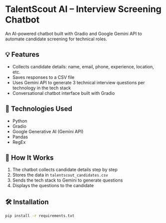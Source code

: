 
# TalentScout AI – Interview Screening Chatbot

An AI-powered chatbot built with Gradio and Google Gemini API to automate candidate screening for technical roles.

## 💡 Features
- Collects candidate details: name, email, phone, experience, location, etc.
- Saves responses to a CSV file
- Uses Gemini API to generate 3 technical interview questions per technology in the tech stack
- Conversational chatbot interface built with Gradio

## 🧠 Technologies Used
- Python
- Gradio
- Google Generative AI (Gemini API)
- Pandas
- RegEx

## 🚀 How It Works
1. The chatbot collects candidate details step by step
2. Stores the data in `talentscout_candidates.csv`
3. Sends the tech stack to Gemini to generate questions
4. Displays the questions to the candidate

## 🛠️ Installation

```bash
pip install -r requirements.txt
